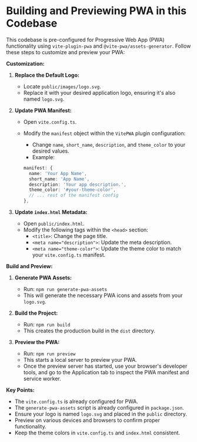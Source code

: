# Building and Previewing PWA in this Codebase

This codebase is pre-configured for Progressive Web App (PWA) functionality using `vite-plugin-pwa` and `@vite-pwa/assets-generator`. Follow these steps to customize and preview your PWA:

**Customization:**

1.  **Replace the Default Logo:**

    - Locate `public/images/logo.svg`.
    - Replace it with your desired application logo, ensuring it's also named `logo.svg`.

2.  **Update PWA Manifest:**

    - Open `vite.config.ts`.
    - Modify the `manifest` object within the `VitePWA` plugin configuration:

      - Change `name`, `short_name`, `description`, and `theme_color` to your desired values.
      - Example:

      ```typescript
      manifest: {
        name: 'Your App Name',
        short_name: 'App Name',
        description: 'Your app description.',
        theme_color: '#your-theme-color',
        // ... rest of the manifest config
      },
      ```

3.  **Update `index.html` Metadata:**
    - Open `public/index.html`.
    - Modify the following tags within the `<head>` section:
      - `<title>`: Change the page title.
      - `<meta name="description">`: Update the meta description.
      - `<meta name="theme-color">`: Update the theme color to match your `vite.config.ts` manifest.

**Build and Preview:**

1.  **Generate PWA Assets:**

    - Run: `npm run generate-pwa-assets`
    - This will generate the necessary PWA icons and assets from your `logo.svg`.

2.  **Build the Project:**

    - Run: `npm run build`
    - This creates the production build in the `dist` directory.

3.  **Preview the PWA:**
    - Run: `npm run preview`
    - This starts a local server to preview your PWA.
    - Once the preview server has started, use your browser's developer tools, and go to the Application tab to inspect the PWA manifest and service worker.

**Key Points:**

- The `vite.config.ts` is already configured for PWA.
- The `generate-pwa-assets` script is already configured in `package.json`.
- Ensure your logo is named `logo.svg` and placed in the `public` directory.
- Preview on various devices and browsers to confirm proper functionality.
- Keep the theme colors in `vite.config.ts` and `index.html` consistent.
